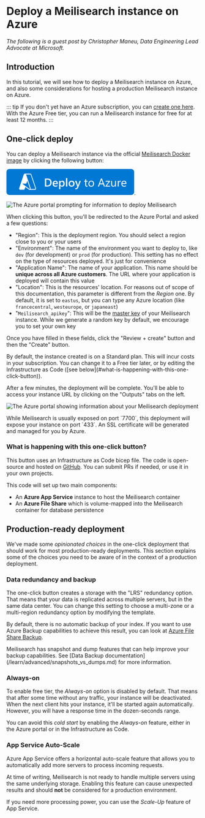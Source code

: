 # Deploy a Meilisearch instance on Azure

_The following is a guest post by Christopher Maneu, Data Engineering Lead Advocate at Microsoft._

## Introduction

In this tutorial, we will see how to deploy a Meilisearch instance on Azure, and also some considerations for hosting a production Meilisearch instance on Azure.

::: tip
If you don't yet have an Azure subscription, you can [create one here](https://azure.microsoft.com/free/). With the Azure Free tier, you can run a Meilisearch instance for free for at least 12 months.
:::

## One-click deploy

You can deploy a Meilisearch instance via the official [Meilisearch Docker image](https://hub.docker.com/r/getmeili/meilisearch) by clicking the following button:

[![Deploy To Azure](https://raw.githubusercontent.com/Azure/azure-quickstart-templates/master/1-CONTRIBUTION-GUIDE/images/deploytoazure.svg?sanitize=true)](https://portal.azure.com/#create/Microsoft.Template/uri/https%3A%2F%2Fraw.githubusercontent.com%2Fcmaneu%2Fmeilisearch-on-azure%2Fmain%2Fmain.json).

![The Azure portal prompting for information to deploy Meilisearch](/azure/01.azure-deploy-button.png)

When clicking this button, you'll be redirected to the Azure Portal and asked a few questions:

- "Region": This is the deployment region. You should select a region close to you or your users
- "Environment": The name of the environment you want to deploy to, like `dev` (for development) or `prod` (for production). This setting has no effect on the type of resources deployed. It's just for convenience
- "Application Name": The name of your application. This name should be **unique across all Azure customers**. The URL where your application is deployed will contain this value
- "Location": This is the resources' location. For reasons out of scope of this documentation, this parameter is different from the _Region_ one. By default, it is set to `eastus`, but you can type any Azure location (like `francecentral`, `westeurope`, or `japaneast`)
- "`Meilisearch_apikey`": This will be the [master key](/learn/security/master_api_keys.md) of your Meilisearch instance. While we generate a random key by default, we encourage you to set your own key

Once you have filled in these fields, click the "Review + create" button and then the "Create" button.

<Capsule intent="warning">
By default, the instance created is on a Standard plan. This will incur costs in your subscription. You can change it to a Free tier later, or by editing the Infrastructure as Code ([see below](#what-is-happening-with-this-one-click-button)).
</Capsule>

After a few minutes, the deployment will be complete. You'll be able to access your instance URL by clicking on the "Outputs" tabs on the left.

![The Azure portal showing information about your Meilisearch deployment](/azure/02.azure-output.png)

<Capsule intent="tip">
While Meilisearch is usually exposed on port `7700`, this deployment will expose your instance on port `433`. An SSL certificate will be generated and managed for you by Azure.
</Capsule>

### What is happening with this one-click button?

This button uses an Infrastructure as Code bicep file. The code is open-source and hosted on [GitHub](https://github.com/cmaneu/meilisearch-on-azure). You can submit PRs if needed, or use it in your own projects.

This code will set up two main components:

- An **Azure App Service** instance to host the Meilisearch container
- An **Azure File Share** which is volume-mapped into the Meilisearch container for database persistence

## Production-ready deployment

We've made some _opinionated choices_ in the one-click deployment that should work for most production-ready deployments. This section explains some of the choices you need to be aware of in the context of a production deployment.

### Data redundancy and backup

The one-click button creates a storage with the "LRS" redundancy option. That means that your data is replicated across multiple servers, but in the same data center. You can change this setting to choose a multi-zone or a multi-region redundancy option by modifying the template.

By default, there is no automatic backup of your index. If you want to use Azure Backup capabilities to achieve this result, you can look at [Azure File Share Backup](https://docs.microsoft.com/azure/backup/azure-file-share-backup-overview).

<Capsule intent="tip">
Meilisearch has snapshot and dump features that can help improve your backup capabilities. See [Data Backup documentation](/learn/advanced/snapshots_vs_dumps.md) for more information.
</Capsule>

### Always-on

To enable free tier, the _Always-on_ option is disabled by default. That means that after some time without any traffic, your instance will be deactivated. When the next client hits your instance, it'll be started again automatically. However, you will have a response time in the dozen-seconds range.

You can avoid this _cold start_ by enabling the _Always-on_ feature, either in the Azure portal or in the Infrastructure as Code.

### App Service Auto-Scale

 Azure App Service offers a horizontal auto-scale feature that allows you to automatically add more servers to process incoming requests.

 At time of writing, Meilisearch is not ready to handle multiple servers using the same underlying storage. Enabling this feature can cause unexpected results and should **not** be considered for a production environment.

 If you need more processing power, you can use the _Scale-Up_ feature of App Service.
